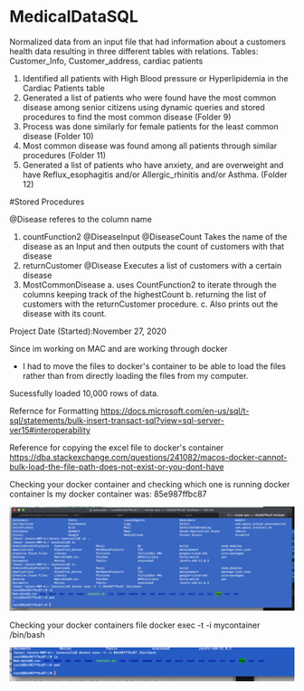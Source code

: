# MedicalDataSQL
Normalized data from an input file that had information about a customers health data resulting in three different tables with relations. 
Tables: Customer_Info, Customer_address, cardiac patients 

1. Identified all patients with High Blood pressure or Hyperlipidemia in the Cardiac Patients table
2. Generated a list of patients who were found have the most common disease among senior citizens
 using dynamic queries and stored procedures to find the most common disease (Folder 9)
3. Process was done similarly for female patients for the least common disease (Folder 10)
4. Most common disease was found among all patients through similar procedures (Folder 11)
5. Generated a list of patients who have anxiety, and are overweight and have Reflux_esophagitis and/or Allergic_rhinitis and/or Asthma. (Folder 12)

#Stored Procedures

  @Disease referes to the column name

  1. countFunction2 @DiseaseInput @DiseaseCount
  Takes the name of the disease as an Input
  and then outputs the count of customers with that disease
  2. returnCustomer @Disease
  Executes a list of customers with a certain disease
  3. MostCommonDisease
  a. uses CountFunction2 to iterate through the columns keeping 
  track of the highestCount
  b.  returning the list of customers
   with the returnCustomer procedure.
  c. Also prints out the disease with its count.

Project Date (Started):November 27, 2020

Since im working on MAC and are working through docker
- I had to move the files to docker's container to be able to load the files rather 
than from directly loading the files from my computer.

Sucessfully loaded 10,000 rows of data.

Refernce for Formatting 
https://docs.microsoft.com/en-us/sql/t-sql/statements/bulk-insert-transact-sql?view=sql-server-ver15#interoperability

Reference for copying the excel file to docker's container
https://dba.stackexchange.com/questions/241082/macos-docker-cannot-bulk-load-the-file-path-does-not-exist-or-you-dont-have

Checking your docker container and checking which one is running
docker container ls
  my docker container was: 85e987ffbc87
  
<img src="dockerContainer.png">

Checking your docker containers file 
docker exec -t -i mycontainer /bin/bash

<img src="filesInContainer.png">


